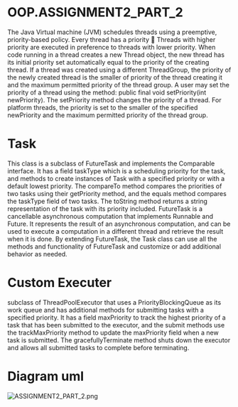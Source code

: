 # OOP.ASSIGNMENT2_PART_2

The Java Virtual machine (JVM) schedules threads using a preemptive, priority-based policy.
Every thread has a priority 􏰁 Threads with higher priority are executed in preference to threads with lower priority. When code running in a thread creates a new Thread object, the new thread has its initial priority set automatically equal to the priority of the creating thread.
If a thread was created using a different ThreadGroup, the priority of the newly created thread is the smaller of priority of the thread creating it and the maximum permitted priority of the thread group.
A user may set the priority of a thread using the method: public final void setPriority(int newPriority). The setPriority method changes the priority of a thread. For platform threads, the priority is set to the smaller of the specified newPriority and the maximum permitted priority of the thread group.



# Task

This class is a subclass of FutureTask and implements the Comparable interface. It has a field taskType which is a scheduling priority for the task, and methods to create instances of Task with a specified priority or with a default lowest priority. The compareTo method compares the priorities of two tasks using their getPriority method, and the equals method compares the taskType field of two tasks. The toString method returns a string representation of the task with its priority included.
FutureTask is a cancellable asynchronous computation that implements Runnable and Future. It represents the result of an asynchronous computation, and can be used to execute a computation in a different thread and retrieve the result when it is done.
By extending FutureTask, the Task class can use all the methods and functionality of FutureTask and customize or add additional behavior as needed.

# Custom Executer

subclass of ThreadPoolExecutor that uses a PriorityBlockingQueue as its work queue and has additional methods for submitting tasks with a specified priority. It has a field maxPriority to track the highest priority of a task that has been submitted to the executor, and the submit methods use the trackMaxPriority method to update the maxPriority field when a new task is submitted. The gracefullyTerminate method shuts down the executor and allows all submitted tasks to complete before terminating.

# Diagram uml

![ASSIGNMENT2_PART_2.png](..%2F..%2FDesktop%2FASSIGNMENT2_PART_2.png)